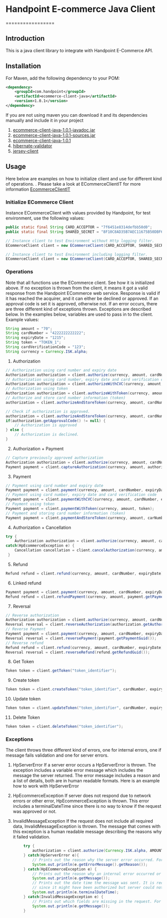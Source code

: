 # Handpoint E-commerce Java Client
=================

## Introduction
This is a java client library to integrate with Handpoint E-Commerce API.

## Installation
For Maven, add the following dependency to your POM:
```xml
<dependency>
    <groupId>com.handpoint</groupId>
    <artifactId>ecommerce-client-java</artifactId>
    <version>1.0.1</version>
</dependency>
```
If you are not using maven you can download it and its dependencies manually and include it in your project

1. [ecommerce-client-java-1.0.1-javadoc.jar](https://oss.sonatype.org/content/groups/public/com/handpoint/ecommerce-client-java/1.0.1/ecommerce-client-java-1.0.1-javadoc.jar)
2. [ecommerce-client-java-1.0.1-sources.jar](https://oss.sonatype.org/content/groups/public/com/handpoint/ecommerce-client-java/1.0.1/ecommerce-client-java-1.0.1-sources.jar)
3. [ecommerce-client-java-1.0.1](https://oss.sonatype.org/content/groups/public/com/handpoint/ecommerce-client-java/1.0.1/ecommerce-client-java-1.0.1.jar)
4. [hibernate-validator](http://repo1.maven.org/maven2/org/hibernate/hibernate-validator/4.3.1.Final/hibernate-validator-4.3.1.Final.jar)
5. [jersey-client](http://repo1.maven.org/maven2/com/sun/jersey/jersey-client/1.8/jersey-client-1.8.bundle)

## Usage
Here below are examples on how to initialize client and use for different kind of operations. .
Please take a look at ECommerceClientIT for more information [EcommerceClientIT](https://github.com/handpoint/hp-ecommerce-java/blob/master/src/test/java/com/handpoint/ecommerce/core/ECommerceClientIT.java)

### Initialize ECommerce Client
Instance ECommerceClient with values provided by Handpoint, for test environment, use the following values:

```java
public static final String CARD_ACCEPTOR = "7f6451e8314defbb50d0";
public static final String SHARED_SECRET = "8F10C8AD35B7AEC11675B50DBF6ACEAA0B4EC280B92500E51A02F7BBBE7B07C6";

// Instance client to test Environment without Http logging filter.
ECommerceClient client = new ECommerceClient(CARD_ACCEPTOR, SHARED_SECRET, Environment.TEST);

// Instance client to test Environment including logging filter.
ECommerceClient client = new ECommerceClient(CARD_ACCEPTOR, SHARED_SECRET, Environment.TEST, Boolean.TRUE);
```
### Operations
Note that all functions use the ECommerce client. See how it is initialized above.
If no exception is thrown from the client, it means it got a valid response from the Handpoint ECommerce web service. Response is valid if it has reached the acquirer, and it can either be declined or approved. If an approval code is set it is approved, otherwise not.
If an error occurs, there are three different kind of exceptions thrown. Exceptions are described below.
In the examples below, variables are used to pass in to the client. Example values:

```java
String amount = "70";
String cardNumber = "4222222222222";
String expiryDate = "1215";
String token = "TOKEN_1";
String cardVerificationCode = "123";
String currency = Currency.ISK.alpha;
```

1. Authorization

```java
// Authorization using card number and expiry date
Authorization authorization = client.authorize(currency, amount, cardNumber, expiryDate);
// Authorization using card number, expiry date and card verification code
Authorization authorization = client.authorizeWithCVC(currency, amount, cardNumber, expiryDate, cardVerificationCode);
// Authorization using token
Authorization authorization = client.authorizeWithToken(currency, amount, token);
// Authorize and store card number information (token)
authorization = client.authorizeAndStoreToken(currency, amount, cardNumber, expiryDate, token)

// Check if authorization is approved.
authorization = client.authorizeAndStoreToken(currency, amount, cardNumber, expiryDate, token)
if(authorization.getApprovalCode() != null) {
    // Authorization is approved
} else {
    // Authorization is declined.
}
```

2. Authorization + Payment
```java
// Capture previously approved authorization
Authorization authorization = client.authorize(currency, amount, cardNumber, expiryDate);
Payment payment = client.captureAuthorization(currency, amount, authorization.getAuthorizationGuid());
```

3. Payment
```java
// Payment using card number and expiry date
Payment payment = client.payment(currency, amount, cardNumber, expiryDate);
// Payment using card number, expiry date and card verification code
Payment payment = client.paymentWithCVC(currency, amount, cardNumber, expiryDate, cardVerificationCode);
// Payment using token
Payment payment = client.paymentWithToken(currency, amount, token);
// Payment and storing card number information (token)
Payment payment = client.paymentAndStoreToken(currency, amount, carNumber, expiryDate, token);
```

4. Authorization + Cancellation
```java
try {
    Authorization authorization = client.authorize(currency, amount, cardNumber, expiryDate);
catch(HpEcommerceException e) {
    Cancellation cancellation = client.cancelAuthorization(currency, amount, e.terminalDateTime());
 }
```


5. Refund
```java
Refund refund = client.refund(currency, amount, cardNumber, expiryDate);
```

6. Linked refund
```java
Payment payment = client.payment(currency, amount, cardNumber, expiryDate);
Refund refund = client.refundPayment(currency, amount, payment.getPaymentGuid());
```

7. Reversal
```java
// Reverse authorization
Authorization authorization = client.authorize(currency, amount, cardNumber, expiryDate);
Reversal reversal = client.reverseAuthorization(authorization.getAuthorizationGuid());
// Reverse Payment
Payment payment = client.payment(currency, amount, cardNumber, expiryDate);
Reversal reversal = client.reversePayment(payment.getPaymentGuid());
// Reverse refund
Refund refund = client.refund(currency, amount, cardNumber, expiryDate);
Reversal reversal = client.reverseRefund(refund.getRefundGuid());
```

8. Get Token
```java
Token token = client.getToken("token_identifier");
```

9. Create token
```java
Token token = client.createToken("token_identifier", cardNumber, expiryDate);
```

10. Update token
```java
Token token = client.updateToken("token_identifier", cardNumber, expiryDate);
```

11. Delete Token
```java
Token token = client.deleteToken("token_identifier");
```

### Exceptions
The client throws three different kind of errors, one for internal errors, one if message fails validation and one for server errors.

1. HpServerError
If a server error occurs a HpServerError is thrown. The exception includes a variable error message which includes the message the server returned. The error message includes a reason and a list of details, both are in human readable formats. Here is an example how to work with HpServerError

2. HpEcommerceException
If server does not respond due to network errors or other error, HpEcommerceException is thrown. This error includes a terminalDateTime since there is no way to know if the request was approved or not.

3. InvalidMessageException
If the request does not include all required data, InvalidMessageException is thrown. The message that comes with this exception is a human readable message describing the reasons why it failed validation.

```java
        try {
            authorization = client.authorize(Currency.ISK.alpha, AMOUNT_120_DECLINE_AMOUNT, AMERICAN_EXPRESS_TEST_CARD, EXPIRY_DATE_DECEMBER_2015);
        } catch(HpServerError e){
            // Prints out the reason why the server error occurred. For example CardAcceptor not found.
            System.out.println(e.getErrorMessage().getReason());
        } catch(HpECommerceException e) {
            // Prints out the reason why an internal error occurred or if no answer is retrieved from the server.
            System.out.println(e.getMessage());
            // Prints out the date time the message was sent. It is recommended to try to cancel all authorizations that throw this exception,
            // since it might have been authorized but server could not respond due to network errors for example.
            System.out.println(e.terminalDateTime);
        } catch(InvalidMessageException e) {
            // Prints out which fields are missing in the request. For example: "currency is required"
            System.out.println(e.getMessage());
        }
```







